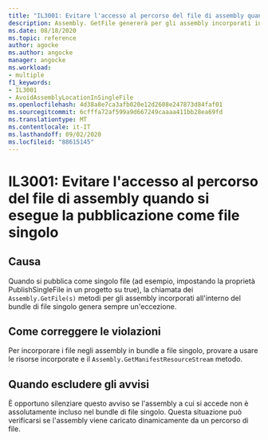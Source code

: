 ```yaml
---
title: "IL3001: Evitare l'accesso al percorso del file di assembly quando si esegue la pubblicazione come file singolo"
description: Assembly. GetFile genererà per gli assembly incorporati in un'app a file singolo
ms.date: 08/18/2020
ms.topic: reference
author: agocke
ms.author: angocke
manager: angocke
ms.workload:
- multiple
f1_keywords:
- IL3001
- AvoidAssemblyLocationInSingleFile
ms.openlocfilehash: 4d38a8e7ca3afb020e12d2608e247873d84faf01
ms.sourcegitcommit: 6cfffa72af599a9d667249caaaa411bb28ea69fd
ms.translationtype: MT
ms.contentlocale: it-IT
ms.lasthandoff: 09/02/2020
ms.locfileid: "88615145"
---
```

# <a name="il3001-avoid-accessing-assembly-file-path-when-publishing-as-a-single-file"></a>IL3001: Evitare l'accesso al percorso del file di assembly quando si esegue la pubblicazione come file singolo

## <a name="cause"></a>Causa

Quando si pubblica come singolo file (ad esempio, impostando la proprietà PublishSingleFile in un progetto su true), la chiamata dei `Assembly.GetFile(s)` metodi per gli assembly incorporati all'interno del bundle di file singolo genera sempre un'eccezione.

## <a name="how-to-fix-violations"></a>Come correggere le violazioni

Per incorporare i file negli assembly in bundle a file singolo, provare a usare le risorse incorporate e il `Assembly.GetManifestResourceStream` metodo.

## <a name="when-to-suppress-warnings"></a>Quando escludere gli avvisi

È opportuno silenziare questo avviso se l'assembly a cui si accede non è assolutamente incluso nel bundle di file singolo. Questa situazione può verificarsi se l'assembly viene caricato dinamicamente da un percorso di file.
